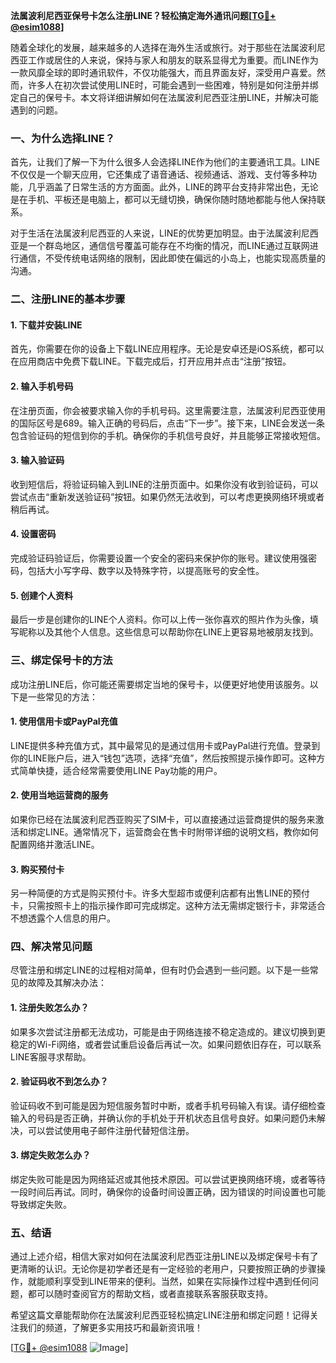 **法属波利尼西亚保号卡怎么注册LINE？轻松搞定海外通讯问题[[TG💪+ @esim1088](https://t.me/s/esim1088)]**

随着全球化的发展，越来越多的人选择在海外生活或旅行。对于那些在法属波利尼西亚工作或居住的人来说，保持与家人和朋友的联系显得尤为重要。而LINE作为一款风靡全球的即时通讯软件，不仅功能强大，而且界面友好，深受用户喜爱。然而，许多人在初次尝试使用LINE时，可能会遇到一些困难，特别是如何注册并绑定自己的保号卡。本文将详细讲解如何在法属波利尼西亚注册LINE，并解决可能遇到的问题。

### 一、为什么选择LINE？

首先，让我们了解一下为什么很多人会选择LINE作为他们的主要通讯工具。LINE不仅仅是一个聊天应用，它还集成了语音通话、视频通话、游戏、支付等多种功能，几乎涵盖了日常生活的方方面面。此外，LINE的跨平台支持非常出色，无论是在手机、平板还是电脑上，都可以无缝切换，确保你随时随地都能与他人保持联系。

对于生活在法属波利尼西亚的人来说，LINE的优势更加明显。由于法属波利尼西亚是一个群岛地区，通信信号覆盖可能存在不均衡的情况，而LINE通过互联网进行通信，不受传统电话网络的限制，因此即使在偏远的小岛上，也能实现高质量的沟通。

### 二、注册LINE的基本步骤

#### 1. 下载并安装LINE

首先，你需要在你的设备上下载LINE应用程序。无论是安卓还是iOS系统，都可以在应用商店中免费下载LINE。下载完成后，打开应用并点击“注册”按钮。

#### 2. 输入手机号码

在注册页面，你会被要求输入你的手机号码。这里需要注意，法属波利尼西亚使用的国际区号是689。输入正确的号码后，点击“下一步”。接下来，LINE会发送一条包含验证码的短信到你的手机。确保你的手机信号良好，并且能够正常接收短信。

#### 3. 输入验证码

收到短信后，将验证码输入到LINE的注册页面中。如果你没有收到验证码，可以尝试点击“重新发送验证码”按钮。如果仍然无法收到，可以考虑更换网络环境或者稍后再试。

#### 4. 设置密码

完成验证码验证后，你需要设置一个安全的密码来保护你的账号。建议使用强密码，包括大小写字母、数字以及特殊字符，以提高账号的安全性。

#### 5. 创建个人资料

最后一步是创建你的LINE个人资料。你可以上传一张你喜欢的照片作为头像，填写昵称以及其他个人信息。这些信息可以帮助你在LINE上更容易地被朋友找到。

### 三、绑定保号卡的方法

成功注册LINE后，你可能还需要绑定当地的保号卡，以便更好地使用该服务。以下是一些常见的方法：

#### 1. 使用信用卡或PayPal充值

LINE提供多种充值方式，其中最常见的是通过信用卡或PayPal进行充值。登录到你的LINE账户后，进入“钱包”选项，选择“充值”，然后按照提示操作即可。这种方式简单快捷，适合经常需要使用LINE Pay功能的用户。

#### 2. 使用当地运营商的服务

如果你已经在法属波利尼西亚购买了SIM卡，可以直接通过运营商提供的服务来激活和绑定LINE。通常情况下，运营商会在售卡时附带详细的说明文档，教你如何配置网络并激活LINE。

#### 3. 购买预付卡

另一种简便的方式是购买预付卡。许多大型超市或便利店都有出售LINE的预付卡，只需按照卡上的指示操作即可完成绑定。这种方法无需绑定银行卡，非常适合不想透露个人信息的用户。

### 四、解决常见问题

尽管注册和绑定LINE的过程相对简单，但有时仍会遇到一些问题。以下是一些常见的故障及其解决办法：

#### 1. 注册失败怎么办？

如果多次尝试注册都无法成功，可能是由于网络连接不稳定造成的。建议切换到更稳定的Wi-Fi网络，或者尝试重启设备后再试一次。如果问题依旧存在，可以联系LINE客服寻求帮助。

#### 2. 验证码收不到怎么办？

验证码收不到可能是因为短信服务暂时中断，或者手机号码输入有误。请仔细检查输入的号码是否正确，并确认你的手机处于开机状态且信号良好。如果问题仍未解决，可以尝试使用电子邮件注册代替短信注册。

#### 3. 绑定失败怎么办？

绑定失败可能是因为网络延迟或其他技术原因。可以尝试更换网络环境，或者等待一段时间后再试。同时，确保你的设备时间设置正确，因为错误的时间设置也可能导致绑定失败。

### 五、结语

通过上述介绍，相信大家对如何在法属波利尼西亚注册LINE以及绑定保号卡有了更清晰的认识。无论你是初学者还是有一定经验的老用户，只要按照正确的步骤操作，就能顺利享受到LINE带来的便利。当然，如果在实际操作过程中遇到任何问题，都可以随时查阅官方的帮助文档，或者直接联系客服获取支持。

希望这篇文章能帮助你在法属波利尼西亚轻松搞定LINE注册和绑定问题！记得关注我们的频道，了解更多实用技巧和最新资讯哦！

[[TG💪+ @esim1088](https://t.me/s/esim1088) ![Image](https://i.postimg.cc/4NQfJmqS/Snipaste-2025-05-13-00-14-12.png)]